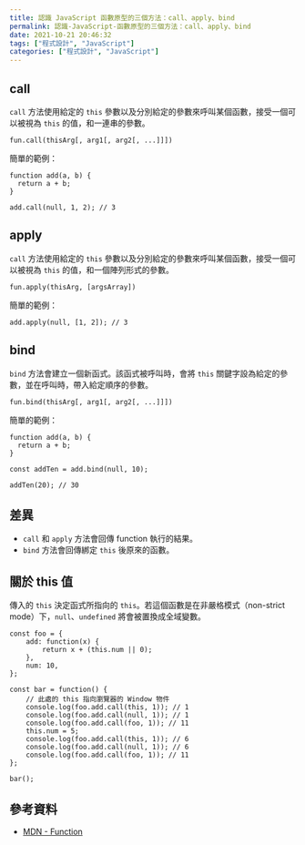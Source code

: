 ```yaml
---
title: 認識 JavaScript 函數原型的三個方法：call、apply、bind
permalink: 認識-JavaScript-函數原型的三個方法：call、apply、bind
date: 2021-10-21 20:46:32
tags: ["程式設計", "JavaScript"]
categories: ["程式設計", "JavaScript"]
---
```


## call

`call` 方法使用給定的 `this` 參數以及分別給定的參數來呼叫某個函數，接受一個可以被視為 `this` 的值，和一連串的參數。

```JS
fun.call(thisArg[, arg1[, arg2[, ...]]])
```

簡單的範例：

```JS
function add(a, b) {
  return a + b;
}

add.call(null, 1, 2); // 3
```

## apply

`call` 方法使用給定的 `this` 參數以及分別給定的參數來呼叫某個函數，接受一個可以被視為 `this` 的值，和一個陣列形式的參數。

```JS
fun.apply(thisArg, [argsArray])
```

簡單的範例：

```JS
add.apply(null, [1, 2]); // 3
```

## bind

`bind` 方法會建立一個新函式。該函式被呼叫時，會將 `this` 關鍵字設為給定的參數，並在呼叫時，帶入給定順序的參數。

```JS
fun.bind(thisArg[, arg1[, arg2[, ...]]])
```

簡單的範例：

```JS
function add(a, b) {
  return a + b;
}

const addTen = add.bind(null, 10);

addTen(20); // 30
```

## 差異

- `call` 和 `apply` 方法會回傳 function 執行的結果。
- `bind` 方法會回傳綁定 `this` 後原來的函數。

## 關於 this 值

傳入的 `this` 決定函式所指向的 `this`。若這個函數是在非嚴格模式（non-strict mode）下，`null`、`undefined` 將會被置換成全域變數。

```JS
const foo = {
    add: function(x) {
        return x + (this.num || 0);
    },
    num: 10,
};

const bar = function() {
    // 此處的 this 指向瀏覽器的 Window 物件
    console.log(foo.add.call(this, 1)); // 1
    console.log(foo.add.call(null, 1)); // 1
    console.log(foo.add.call(foo, 1)); // 11
    this.num = 5;
    console.log(foo.add.call(this, 1)); // 6
    console.log(foo.add.call(null, 1)); // 6
    console.log(foo.add.call(foo, 1)); // 11
};

bar();
```

## 參考資料

- [MDN - Function](https://developer.mozilla.org/zh-TW/docs/Web/JavaScript/Reference/Global_Objects/Function)

